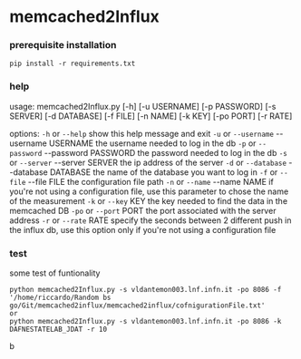 # memcached2Influx

### prerequisite installation

`pip install -r requirements.txt`

### help
usage: memcached2Influx.py [-h] [-u USERNAME] [-p PASSWORD] [-s SERVER] [-d DATABASE]
                           [-f FILE] [-n NAME] [-k KEY] [-po PORT] [-r RATE]

options:
  `-h` or `--help`	show this help message and exit
  `-u` or `--username` --username USERNAME
                        the username needed to log in the db
  `-p` or `--password` --password PASSWORD
                        the password needed to log in the db
  `-s` or `--server` --server SERVER
                        the ip address of the server
  `-d` or `--database` --database DATABASE
                        the name of the database you want to log in
  `-f` or `--file` --file FILE  the configuration file path
  `-n` or `--name` --name NAME  if you're not using a configuration file, use this parameter to
                        chose the name of the measurement
  `-k` or `--key` KEY     the key needed to find the data in the memcached DB
  `-po` or `--port` PORT	the port associated with the server address
  `-r` or `--rate` RATE  specify the seconds between 2 different push in the influx db,
                        use this option only if you're not using a configuration file

### test
some test of funtionality
```
python memcached2Influx.py -s vldantemon003.lnf.infn.it -po 8086 -f '/home/riccardo/Random bs go/Git/memcached2influx/memcached2influx/cofnigurationFile.txt' 
or
python memcached2Influx.py -s vldantemon003.lnf.infn.it -po 8086 -k DAFNESTATELAB_JDAT -r 10
```
b
